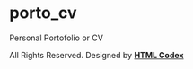 # porto_cv
Personal Portofolio or CV



All Rights Reserved. Designed by [**HTML Codex**](https://htmlcodex.com/freelancer-portfolio-template)
